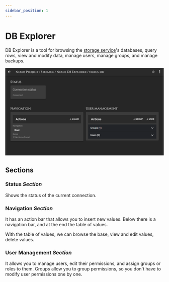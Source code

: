 ```yaml
---
sidebar_position: 1
---
```


# DB Explorer

DB Explorer is a tool for browsing the [storage service](../services/storage.md)'s databases, query rows, view and modify data, manage users, manage groups, and manage backups.

![Sections](/img/storage/explorer_dashboard.png)

## Sections
### Status _Section_
Shows the status of the current connection.

### Navigation _Section_
It has an action bar that allows you to insert new values. Below there is a navigation bar, and at the end the table of values.

With the table of values, we can browse the base, view and edit values, delete values.

### User Management _Section_
It allows you to manage users, edit their permissions, and assign groups or roles to them.
Groups allow you to group permissions, so you don't have to modify user permissions one by one.

